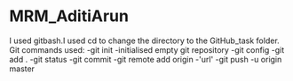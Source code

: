 # MRM_AditiArun
I used gitbash.I used cd to change the directory to the GitHub_task folder.
Git commands used:
 -git init -initialised empty git repository
 -git config
 -git add .
 -git status
 -git commit
 -git remote add origin -'url'
 -git push -u origin master
 
